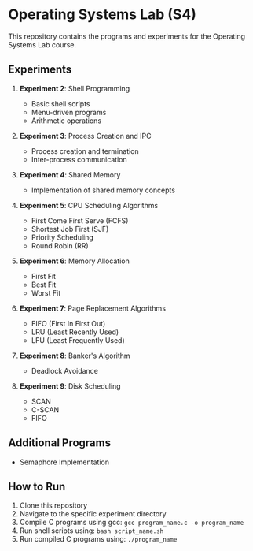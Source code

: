 # Operating Systems Lab (S4)

This repository contains the programs and experiments for the Operating Systems Lab course.

## Experiments

1. **Experiment 2**: Shell Programming
   - Basic shell scripts
   - Menu-driven programs
   - Arithmetic operations

2. **Experiment 3**: Process Creation and IPC
   - Process creation and termination
   - Inter-process communication

3. **Experiment 4**: Shared Memory
   - Implementation of shared memory concepts

4. **Experiment 5**: CPU Scheduling Algorithms
   - First Come First Serve (FCFS)
   - Shortest Job First (SJF)
   - Priority Scheduling
   - Round Robin (RR)

5. **Experiment 6**: Memory Allocation
   - First Fit
   - Best Fit
   - Worst Fit

6. **Experiment 7**: Page Replacement Algorithms
   - FIFO (First In First Out)
   - LRU (Least Recently Used)
   - LFU (Least Frequently Used)

7. **Experiment 8**: Banker's Algorithm
   - Deadlock Avoidance

8. **Experiment 9**: Disk Scheduling
   - SCAN
   - C-SCAN
   - FIFO

## Additional Programs
- Semaphore Implementation

## How to Run
1. Clone this repository
2. Navigate to the specific experiment directory
3. Compile C programs using gcc: `gcc program_name.c -o program_name`
4. Run shell scripts using: `bash script_name.sh`
5. Run compiled C programs using: `./program_name`
